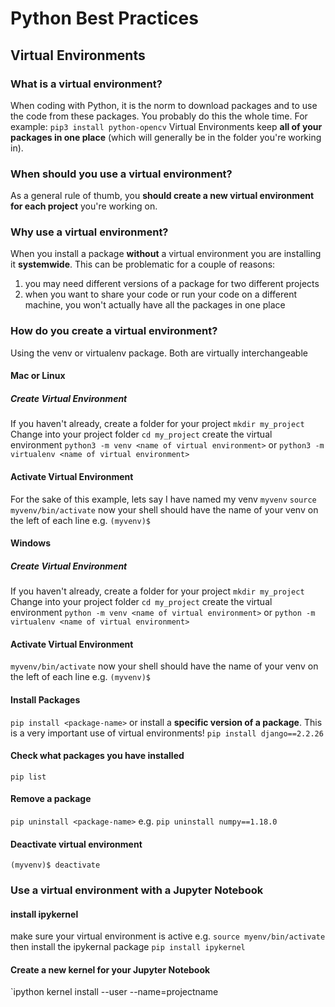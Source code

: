 # Python Best Practices

## Virtual Environments 
### What is a virtual environment?
When coding with Python, it is the norm to download packages and to use the code from these packages. You probably do this the whole time. For example: `pip3 install python-opencv`
Virtual Environments keep **all of your packages in one place** (which will generally be in the folder you're working in). 

### When should you use a virtual environment?
As a general rule of thumb, you **should create a new virtual environment for each project** you're working on. 

### Why use a virtual environment?
When you install a package **without** a virtual environment you are installing it **systemwide**. This can be problematic for a couple of reasons:
1. you may need different versions of a package for two different projects
2. when you want to share your code or run your code on a different machine, you won't actually have all the packages in one place

### How do you create a virtual environment?
Using the venv or virtualenv package. Both are virtually interchangeable
#### Mac or Linux 
##### Create Virtual Environment
If you haven't already, create a folder for your project
`mkdir my_project`
Change into your project folder
`cd my_project`
create the virtual environment
`python3 -m venv <name of virtual environment>`
or
`python3 -m virtualenv <name of virtual environment>`
#### Activate Virtual Environment
For the sake of this example, lets say I have named my venv `myvenv`
`source myvenv/bin/activate`
now your shell should have the name of your venv on the left of each line
e.g.
`(myvenv)$`

#### Windows
##### Create Virtual Environment
If you haven't already, create a folder for your project
`mkdir my_project`
Change into your project folder
`cd my_project`
create the virtual environment
`python -m venv <name of virtual environment>`
or
`python -m virtualenv <name of virtual environment>`
#### Activate Virtual Environment
`myvenv/bin/activate`
now your shell should have the name of your venv on the left of each line
e.g.
`(myvenv)$`

#### Install Packages
`pip install <package-name>`
or install a **specific version of a package**. This is a very important use of virtual environments!
`pip install django==2.2.26`

#### Check what packages you have installed
`pip list`

#### Remove a package
`pip uninstall <package-name>`
e.g.
`pip uninstall numpy==1.18.0`

#### Deactivate virtual environment
`(myvenv)$ deactivate`

### Use a virtual environment with a Jupyter Notebook
#### install ipykernel
make sure your virtual environment is active
e.g. `source myenv/bin/activate`
then install the ipykernal package
`pip install ipykernel`
#### Create a new kernel for your Jupyter Notebook
`ipython kernel install --user --name=projectname
